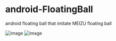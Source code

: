 # android-FloatingBall
android floating ball that imitate MEIZU floating ball

![image](http://img.blog.csdn.net/20150926114954243) ![image](http://img.blog.csdn.net/20150926162930955)
